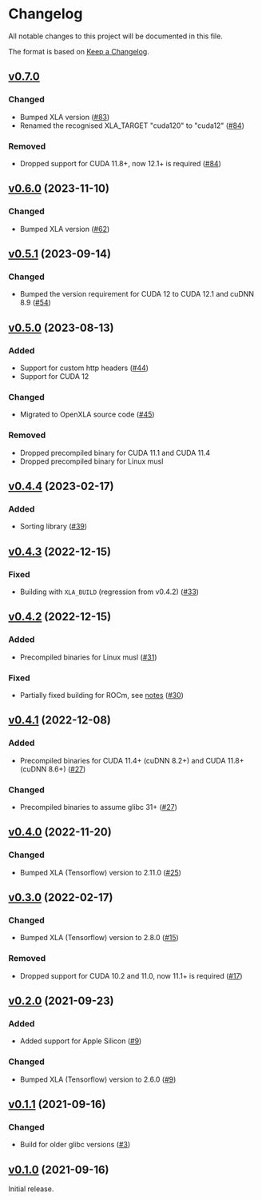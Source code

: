 # Changelog

All notable changes to this project will be documented in this file.

The format is based on [Keep a Changelog](https://keepachangelog.com/en/1.0.0/).

## [v0.7.0](https://github.com/elixir-nx/xla/tree/v0.7.0)

### Changed

* Bumped XLA version ([#83](https://github.com/elixir-nx/xla/pull/83))
* Renamed the recognised XLA_TARGET "cuda120" to "cuda12" ([#84](https://github.com/elixir-nx/xla/pull/84))

### Removed

* Dropped support for CUDA 11.8+, now 12.1+ is required ([#84](https://github.com/elixir-nx/xla/pull/84))

## [v0.6.0](https://github.com/elixir-nx/xla/tree/v0.6.0) (2023-11-10)

### Changed

* Bumped XLA version ([#62](https://github.com/elixir-nx/xla/pull/62))

## [v0.5.1](https://github.com/elixir-nx/xla/tree/v0.5.1) (2023-09-14)

### Changed

* Bumped the version requirement for CUDA 12 to CUDA 12.1 and cuDNN 8.9 ([#54](https://github.com/elixir-nx/xla/pull/54))

## [v0.5.0](https://github.com/elixir-nx/xla/tree/v0.5.0) (2023-08-13)

### Added

* Support for custom http headers ([#44](https://github.com/elixir-nx/xla/pull/44))
* Support for CUDA 12

### Changed

* Migrated to OpenXLA source code ([#45](https://github.com/elixir-nx/xla/pull/45))

### Removed

* Dropped precompiled binary for CUDA 11.1 and CUDA 11.4
* Dropped precompiled binary for Linux musl

## [v0.4.4](https://github.com/elixir-nx/xla/tree/v0.4.4) (2023-02-17)

### Added

* Sorting library ([#39](https://github.com/elixir-nx/xla/pull/39))

## [v0.4.3](https://github.com/elixir-nx/xla/tree/v0.4.3) (2022-12-15)

### Fixed

* Building with `XLA_BUILD` (regression from v0.4.2) ([#33](https://github.com/elixir-nx/xla/pull/33))

## [v0.4.2](https://github.com/elixir-nx/xla/tree/v0.4.2) (2022-12-15)

### Added

* Precompiled binaries for Linux musl ([#31](https://github.com/elixir-nx/xla/pull/31))

### Fixed

* Partially fixed building for ROCm, see [notes](https://github.com/elixir-nx/xla/blob/e0352a1769ecdb93f7c829f7f184fd2b81d6ad3f/README.md#notes-for-rocm) ([#30](https://github.com/elixir-nx/xla/pull/30))

## [v0.4.1](https://github.com/elixir-nx/xla/tree/v0.4.1) (2022-12-08)

### Added

* Precompiled binaries for CUDA 11.4+ (cuDNN 8.2+) and CUDA 11.8+ (cuDNN 8.6+) ([#27](https://github.com/elixir-nx/xla/pull/27))

### Changed

* Precompiled binaries to assume glibc 31+ ([#27](https://github.com/elixir-nx/xla/pull/27))

## [v0.4.0](https://github.com/elixir-nx/xla/tree/v0.4.0) (2022-11-20)

### Changed

* Bumped XLA (Tensorflow) version to 2.11.0 ([#25](https://github.com/elixir-nx/xla/pull/25))

## [v0.3.0](https://github.com/elixir-nx/xla/tree/v0.3.0) (2022-02-17)

### Changed

* Bumped XLA (Tensorflow) version to 2.8.0 ([#15](https://github.com/elixir-nx/xla/pull/15))

### Removed

* Dropped support for CUDA 10.2 and 11.0, now 11.1+ is required ([#17](https://github.com/elixir-nx/xla/pull/17))

## [v0.2.0](https://github.com/elixir-nx/xla/tree/v0.2.0) (2021-09-23)

### Added

* Added support for Apple Silicon ([#9](https://github.com/elixir-nx/xla/pull/9))

### Changed

* Bumped XLA (Tensorflow) version to 2.6.0 ([#9](https://github.com/elixir-nx/xla/pull/9))

## [v0.1.1](https://github.com/elixir-nx/xla/tree/v0.1.1) (2021-09-16)

### Changed

* Build for older glibc versions ([#3](https://github.com/elixir-nx/xla/pull/3))

## [v0.1.0](https://github.com/elixir-nx/xla/tree/v0.1.0) (2021-09-16)

Initial release.
